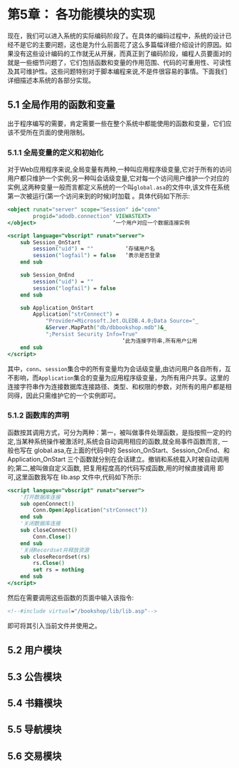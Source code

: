 # 第5章： 各功能模块的实现

现在，我们可以进入系统的实际编码阶段了。在具体的编码过程中，系统的设计已经不是它的主要问题，这也是为什么前面花了这么多篇幅详细介绍设计的原因。如果没有这些设计编码的工作就无从开展，而真正到了编码阶段，编程人员要面对的就是一些细节问题了，它们包括函数和变量的作用范围、代码的可重用性、可读性及其可维护性。这些问题特别对于脚本编程来说,不是件很容易的事情。下面我们详细描述本系统的各部分实现。

## 5.1 全局作用的函数和变量

出于程序编写的需要，肯定需要一些在整个系统中都能使用的函数和变量，它们应该不受所在页面的使用限制。

### 5.1.1 全局变量的定义和初始化

对于Web应用程序来说,全局变量有两种,一种叫应用程序级变量,它对于所有的访问用户都只维护一个实例;另一种叫会话级变量,它对每一个访问用户维护一个对应的实例,这两种变量一般而言都定义系统的一个叫`global.asa`的文件中,该文件在系统第一次被运行(第一个访问来到的时候)时加载 。具体代码如下所示:

```ASP
<object runat="server" scope="Session" id="conn"
        progid="adodb.connection" VIEWASTEXT>
</object>                        ‘一个用户对应一个数据连接实例

<script language="vbscript" runat="server">
    sub Session_OnStart
        session("uid") = ""          ‘存储用户名
        session("logfail") = false   ‘表示是否登录
    end sub

    sub Session_OnEnd
        session("uid") = ""
        session("logfail") = false
    end sub

    sub Application_OnStart
        Application("strConnect") =
            "Provider=Microsoft.Jet.OLEDB.4.0;Data Source="_
            &Server.MapPath("db/dbbookshop.mdb")&_
            ";Persist Security Info=True"
                                    ‘此为连接字符串,所有用户公用
    end sub
</script>
```

其中，`conn`、`session`集合中的所有变量均为会话级变量,由访问用户各自所有，互不影响，而`Application`集合的变量为应用程序级变量，为所有用户共享。这里的连接字符串作为连接数据库连接路径、类型、和权限的参数，对所有的用户都是相同得，因此只需维护它的一个实例即可。

### 5.1.2 函数库的声明

函数按其调用方式，可分为两种：第一，被叫做事件处理函数，是指按照一定的约
定,当某种系统操作被激活时,系统会自动调用相应的函数,就全局事件函数而言,
一般也写在 global.asa,在上面的代码中的 Session_OnStart、Session_OnEnd、和
Application_OnStart 三个函数就分别在会话建立。撤销和系统载入时被自动调用
的;第二,被叫做自定义函数, 把复用程度高的代码写成函数,用的时候直接调用
即可,这里函数我写在 lib.asp 文件中,代码如下所示:

```ASP
<script language="vbscript" runat="server">
    '打开数据库连接
    sub openConnect()
        Conn.Open(Application("strConnect"))
    end sub
    '关闭数据库连接
    sub closeConnect()
        Conn.Close()
    end sub
    '关闭Recordset并释放资源
    sub closeRecordset(rs)
        rs.Close()
        set rs = nothing
    end sub
</script>
```

然后在需要调用这些函数的页面中输入该指令:

```ASP
<!--#include virtual="/bookshop/lib/lib.asp"-->
```

即可将其引入当前文件并使用之。

## 5.2 用户模块

## 5.3 公告模块

## 5.4 书籍模块

## 5.5 导航模块

## 5.6 交易模块